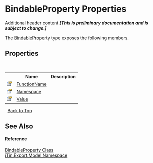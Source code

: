 # BindableProperty Properties
Additional header content _**\[This is preliminary documentation and is subject to change.\]**_

The <a href="9526c5ca-021b-7802-0b78-ae3b3c3e2fec">BindableProperty</a> type exposes the following members.


## Properties
&nbsp;<table><tr><th></th><th>Name</th><th>Description</th></tr><tr><td>![Public property](media/pubproperty.gif "Public property")</td><td><a href="bc1fc0f8-e096-49b6-26d4-6c08a7f87a92">FunctionName</a></td><td /></tr><tr><td>![Public property](media/pubproperty.gif "Public property")</td><td><a href="c8313222-76cc-2b78-053f-159aca17e033">Namespace</a></td><td /></tr><tr><td>![Public property](media/pubproperty.gif "Public property")</td><td><a href="ced94c2b-b07e-abd5-daf7-b41b8b9dceb3">Value</a></td><td /></tr></table>&nbsp;
<a href="#bindableproperty-properties">Back to Top</a>

## See Also


#### Reference
<a href="9526c5ca-021b-7802-0b78-ae3b3c3e2fec">BindableProperty Class</a><br /><a href="ef57ffcc-e95e-b212-5a46-9aa6f5a3511f">iTin.Export.Model Namespace</a><br />